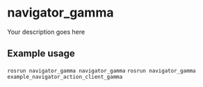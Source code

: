# navigator_gamma

Your description goes here

## Example usage
`rosrun navigator_gamma navigator_gamma`
`rosrun navigator_gamma example_navigator_action_client_gamma`
    

